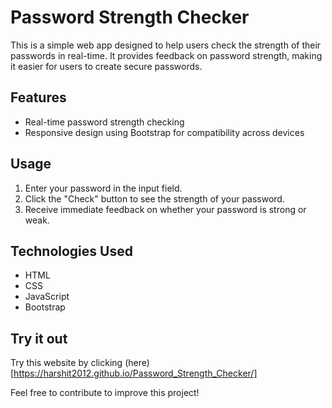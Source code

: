 # Password Strength Checker
This is a simple web app designed to help users check the strength of their passwords in real-time. It provides feedback on password strength, making it easier for users to create secure passwords.

## Features
- Real-time password strength checking
- Responsive design using Bootstrap for compatibility across devices

## Usage
1. Enter your password in the input field.
2. Click the "Check" button to see the strength of your password.
3. Receive immediate feedback on whether your password is strong or weak.

## Technologies Used
- HTML
- CSS
- JavaScript
- Bootstrap

## Try it out
Try this website by clicking (here)[https://harshit2012.github.io/Password_Strength_Checker/]

Feel free to contribute to improve this project!
